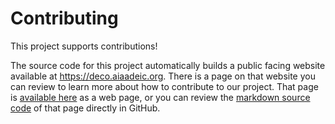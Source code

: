 # Contributing

This project supports contributions!

The source code for this project automatically builds a public facing website available at <https://deco.aiaadeic.org>.
There is a page on that website you can review to learn more about how to contribute to our project.
That page is [available here](https://deco.aiaadeic.org/about/contributing.html) as a web page,
or you can review the [markdown source code](https://github.com/aiaa-deic/deco/tree/main/docs/about/contributing.md) of that page directly in GitHub.
